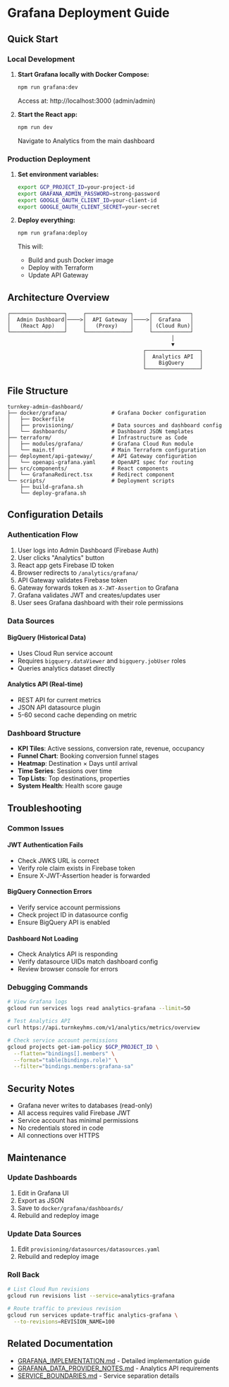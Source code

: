 # Grafana Deployment Guide

## Quick Start

### Local Development

1. **Start Grafana locally with Docker Compose:**
   ```bash
   npm run grafana:dev
   ```
   Access at: http://localhost:3000 (admin/admin)

2. **Start the React app:**
   ```bash
   npm run dev
   ```
   Navigate to Analytics from the main dashboard

### Production Deployment

1. **Set environment variables:**
   ```bash
   export GCP_PROJECT_ID=your-project-id
   export GRAFANA_ADMIN_PASSWORD=strong-password
   export GOOGLE_OAUTH_CLIENT_ID=your-client-id
   export GOOGLE_OAUTH_CLIENT_SECRET=your-secret
   ```

2. **Deploy everything:**
   ```bash
   npm run grafana:deploy
   ```

   This will:
   - Build and push Docker image
   - Deploy with Terraform
   - Update API Gateway

## Architecture Overview

```
┌─────────────────┐     ┌──────────────┐     ┌────────────┐
│  Admin Dashboard│────>│  API Gateway │────>│  Grafana   │
│   (React App)   │     │   (Proxy)    │     │ (Cloud Run)│
└─────────────────┘     └──────────────┘     └────────────┘
                                                    │
                                                    ▼
                                           ┌─────────────────┐
                                           │  Analytics API  │
                                           │    BigQuery     │
                                           └─────────────────┘
```

## File Structure

```
turnkey-admin-dashboard/
├── docker/grafana/              # Grafana Docker configuration
│   ├── Dockerfile
│   ├── provisioning/            # Data sources and dashboard config
│   └── dashboards/              # Dashboard JSON templates
├── terraform/                   # Infrastructure as Code
│   ├── modules/grafana/         # Grafana Cloud Run module
│   └── main.tf                  # Main Terraform configuration
├── deployment/api-gateway/      # API Gateway configuration
│   └── openapi-grafana.yaml     # OpenAPI spec for routing
├── src/components/              # React components
│   └── GrafanaRedirect.tsx      # Redirect component
└── scripts/                     # Deployment scripts
    ├── build-grafana.sh
    └── deploy-grafana.sh
```

## Configuration Details

### Authentication Flow

1. User logs into Admin Dashboard (Firebase Auth)
2. User clicks "Analytics" button
3. React app gets Firebase ID token
4. Browser redirects to `/analytics/grafana/`
5. API Gateway validates Firebase token
6. Gateway forwards token as `X-JWT-Assertion` to Grafana
7. Grafana validates JWT and creates/updates user
8. User sees Grafana dashboard with their role permissions

### Data Sources

#### BigQuery (Historical Data)
- Uses Cloud Run service account
- Requires `bigquery.dataViewer` and `bigquery.jobUser` roles
- Queries analytics dataset directly

#### Analytics API (Real-time)
- REST API for current metrics
- JSON API datasource plugin
- 5-60 second cache depending on metric

### Dashboard Structure

- **KPI Tiles**: Active sessions, conversion rate, revenue, occupancy
- **Funnel Chart**: Booking conversion funnel stages
- **Heatmap**: Destination × Days until arrival
- **Time Series**: Sessions over time
- **Top Lists**: Top destinations, properties
- **System Health**: Health score gauge

## Troubleshooting

### Common Issues

#### JWT Authentication Fails
- Check JWKS URL is correct
- Verify role claim exists in Firebase token
- Ensure X-JWT-Assertion header is forwarded

#### BigQuery Connection Errors
- Verify service account permissions
- Check project ID in datasource config
- Ensure BigQuery API is enabled

#### Dashboard Not Loading
- Check Analytics API is responding
- Verify datasource UIDs match dashboard config
- Review browser console for errors

### Debugging Commands

```bash
# View Grafana logs
gcloud run services logs read analytics-grafana --limit=50

# Test Analytics API
curl https://api.turnkeyhms.com/v1/analytics/metrics/overview

# Check service account permissions
gcloud projects get-iam-policy $GCP_PROJECT_ID \
  --flatten="bindings[].members" \
  --format="table(bindings.role)" \
  --filter="bindings.members:grafana-sa"
```

## Security Notes

- Grafana never writes to databases (read-only)
- All access requires valid Firebase JWT
- Service account has minimal permissions
- No credentials stored in code
- All connections over HTTPS

## Maintenance

### Update Dashboards
1. Edit in Grafana UI
2. Export as JSON
3. Save to `docker/grafana/dashboards/`
4. Rebuild and redeploy image

### Update Data Sources
1. Edit `provisioning/datasources/datasources.yaml`
2. Rebuild and redeploy image

### Roll Back
```bash
# List Cloud Run revisions
gcloud run revisions list --service=analytics-grafana

# Route traffic to previous revision
gcloud run services update-traffic analytics-grafana \
  --to-revisions=REVISION_NAME=100
```

## Related Documentation

- [GRAFANA_IMPLEMENTATION.md](./GRAFANA_IMPLEMENTATION.md) - Detailed implementation guide
- [GRAFANA_DATA_PROVIDER_NOTES.md](./GRAFANA_DATA_PROVIDER_NOTES.md) - Analytics API requirements
- [SERVICE_BOUNDARIES.md](./SERVICE_BOUNDARIES.md) - Service separation details
